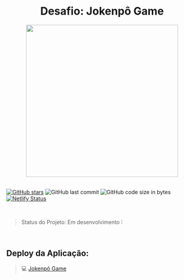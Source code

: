 <h1 align="center">Desafio: Jokenpô Game</h1>

<p align="center">
  <a href="https://quem-indica.herokuapp.com/">
    <img src="https://media.giphy.com/media/MFyrNn1ukOMWfmA6e1/giphy.gif" width="400">
  </a>

<br>
<br>

[![GitHub stars](https://img.shields.io/github/stars/millenamoschella/quemindica)](https://github.com/millenamoschella/quemindica/stargazers)
![GitHub last commit](https://img.shields.io/github/last-commit/millenamoschella/quemindica)
![GitHub code size in bytes](https://img.shields.io/github/languages/code-size/millenamoschella/quemindica)
[![Netlify Status](https://api.netlify.com/api/v1/badges/6f38bf2b-298c-4152-8980-834668082490/deploy-status)](https://app.netlify.com/sites/jogo-jokenpo/deploys)

<br>

> Status do Projeto: Em desenvolvimento :grey_exclamation:

<br>

## Deploy da Aplicação: 

> :computer: [Jokenpô Game](https://jogo-jokenpo.netlify.app/)
